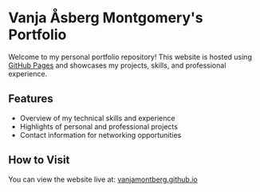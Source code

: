 # Vanja Åsberg Montgomery's Portfolio

Welcome to my personal portfolio repository! This website is hosted using [GitHub Pages](https://pages.github.com/) and showcases my projects, skills, and professional experience.

## Features
- Overview of my technical skills and experience
- Highlights of personal and professional projects
- Contact information for networking opportunities

## How to Visit
You can view the website live at: [vanjamontberg.github.io](https://vanjamontberg.github.io/)
